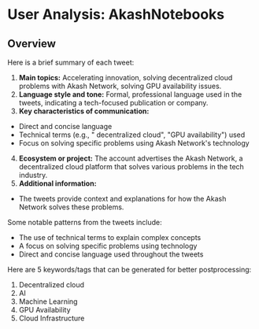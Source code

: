 # User Analysis: AkashNotebooks

## Overview

Here is a brief summary of each tweet:

1. **Main topics:** Accelerating innovation, solving decentralized cloud problems with Akash Network, solving GPU availability issues.
2. **Language style and tone:** Formal, professional language used in the tweets, indicating a tech-focused publication or company.
3. **Key characteristics of communication:**
 * Direct and concise language
 * Technical terms (e.g., " decentralized cloud", "GPU availability") used
 * Focus on solving specific problems using Akash Network's technology
4. **Ecosystem or project:** The account advertises the Akash Network, a decentralized cloud platform that solves various problems in the tech industry.
5. **Additional information:**
 * The tweets provide context and explanations for how the Akash Network solves these problems.

Some notable patterns from the tweets include:

* The use of technical terms to explain complex concepts
* A focus on solving specific problems using technology
* Direct and concise language used throughout the tweets

Here are 5 keywords/tags that can be generated for better postprocessing:
 
1. Decentralized cloud
2. AI
3. Machine Learning
4. GPU Availability
5. Cloud Infrastructure